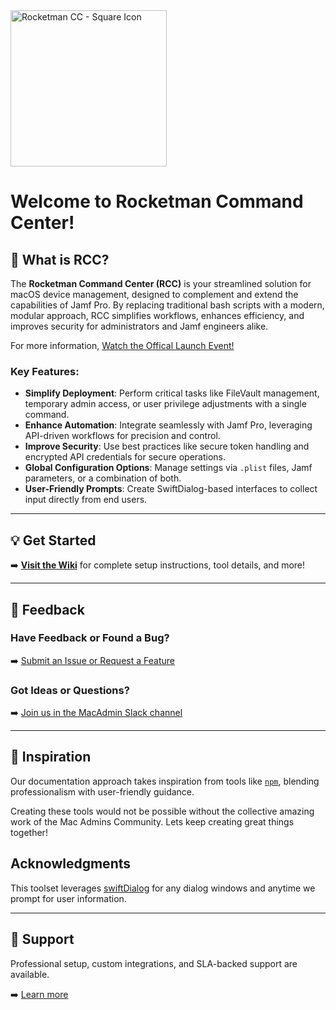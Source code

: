 <img src="https://github.com/user-attachments/assets/ce012d56-d2ec-465f-a9ae-97b2fe1dbc3f" alt="Rocketman CC - Square Icon" width="250">

# Welcome to Rocketman Command Center!

## 🚀 What is RCC?

The **Rocketman Command Center (RCC)** is your streamlined solution for macOS device management, designed to complement and extend the capabilities of Jamf Pro. By replacing traditional bash scripts with a modern, modular approach, RCC simplifies workflows, enhances efficiency, and improves security for administrators and Jamf engineers alike.

For more information, [Watch the Offical Launch Event! ](https://youtu.be/o_c4DX1QHVs)

### Key Features:
- **Simplify Deployment**: Perform critical tasks like FileVault management, temporary admin access, or user privilege adjustments with a single command.
- **Enhance Automation**: Integrate seamlessly with Jamf Pro, leveraging API-driven workflows for precision and control.
- **Improve Security**: Use best practices like secure token handling and encrypted API credentials for secure operations.
- **Global Configuration Options**: Manage settings via `.plist` files, Jamf parameters, or a combination of both.
- **User-Friendly Prompts**: Create SwiftDialog-based interfaces to collect input directly from end users.

---

## 💡 Get Started

➡️ **[Visit the Wiki](https://github.com/Rocketman-Tech/rcc/wiki)** for complete setup instructions, tool details, and more!

---

## 💬 Feedback

### Have Feedback or Found a Bug?  
➡️ [Submit an Issue or Request a Feature](https://github.com/Rocketman-Tech/rcc/issues/new/choose)

### Got Ideas or Questions?  
➡️ [Join us in the MacAdmin Slack channel](https://macadmins.slack.com/archives/C08GJ3CTS5B)

---

## 🌟 Inspiration

Our documentation approach takes inspiration from tools like [`npm`](https://docs.npmjs.com/cli/v10/commands/npm), blending professionalism with user-friendly guidance.

Creating these tools would not be possible without the collective amazing work of the Mac Admins Community. Lets keep creating great things together! 

## Acknowledgments

This toolset leverages [swiftDialog](https://github.com/swiftDialog/swiftDialog) for any dialog windows and anytime we prompt for user information. 

---

## 💼 Support

Professional setup, custom integrations, and SLA-backed support are available.

➡️ [Learn more](https://github.com/Rocketman-Tech/rcc/wiki/Support-&-Professional-Services)
